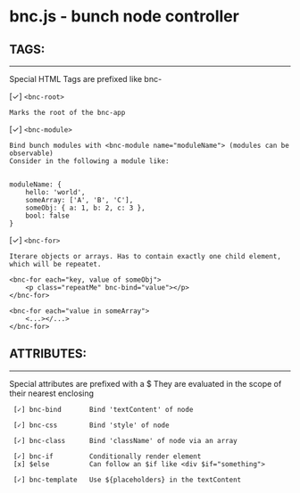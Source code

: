 # bnc.js - bunch node controller

## TAGS:
-------------------------------------------
Special HTML Tags are prefixed like bnc-

 [✓] `<bnc-root>`

	Marks the root of the bnc-app

 [✓] `<bnc-module>`

	Bind bunch modules with <bnc-module name="moduleName"> (modules can be observable)
	Consider in the following a module like:

	
	moduleName: {
		hello: 'world',
		someArray: ['A', 'B', 'C'],
		someObj: { a: 1, b: 2, c: 3 },
		bool: false
	}
	

 [✓] `<bnc-for>`
 
 	Iterare objects or arrays. Has to contain exactly one child element, which will be repeatet.

 	<bnc-for each="key, value of someObj">
 		<p class="repeatMe" bnc-bind="value"></p>
 	</bnc-for>

 	<bnc-for each="value in someArray">
 		<...></...>
 	</bnc-for>


## ATTRIBUTES:
--------------------------------------------
Special attributes are prefixed with a $
They are evaluated in the scope of their nearest enclosing <bnc->

```
 [✓] bnc-bind 		Bind 'textContent' of node

 [✓] bnc-css 		Bind 'style' of node

 [✓] bnc-class		Bind 'className' of node via an array

 [✓] bnc-if			Conditionally render element
 [x] $else 			Can follow an $if like <div $if="something"> 

 [✓] bnc-template	Use ${placeholders} in the textContent
```